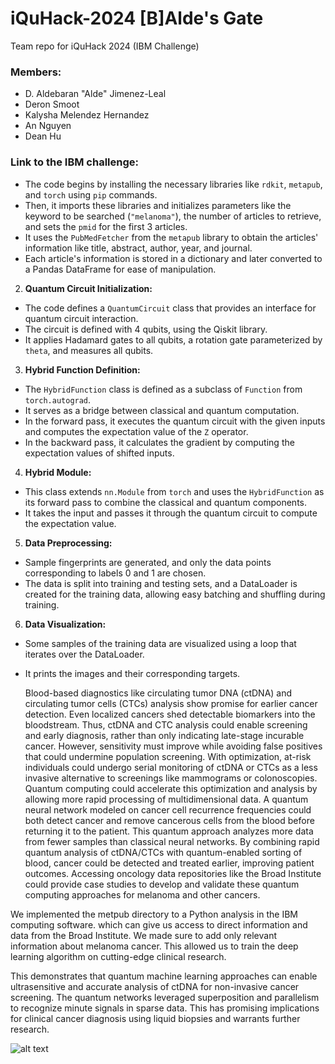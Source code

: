 # iQuHack-2024 [B]Alde's Gate
Team repo for iQuHack 2024 (IBM Challenge)
### Members:
- D. Aldebaran "Alde" Jimenez-Leal
- Deron Smoot
- Kalysha Melendez Hernandez
- An Nguyen
- Dean Hu
### Link to the IBM challenge:

  - The code begins by installing the necessary libraries like `rdkit`, `metapub`, and `torch` using `pip` commands.
  - Then, it imports these libraries and initializes parameters like the keyword to be searched (`"melanoma"`), the number of articles to retrieve, and sets the `pmid` for the first 3 articles.
  - It uses the `PubMedFetcher` from the `metapub` library to obtain the articles' information like title, abstract, author, year, and journal.
  - Each article's information is stored in a dictionary and later converted to a Pandas DataFrame for ease of manipulation.


2. **Quantum Circuit Initialization:**
  - The code defines a `QuantumCircuit` class that provides an interface for quantum circuit interaction.
  - The circuit is defined with 4 qubits, using the Qiskit library.
  - It applies Hadamard gates to all qubits, a rotation gate parameterized by `theta`, and measures all qubits.


3. **Hybrid Function Definition:**
  - The `HybridFunction` class is defined as a subclass of `Function` from `torch.autograd`.
  - It serves as a bridge between classical and quantum computation.
  - In the forward pass, it executes the quantum circuit with the given inputs and computes the expectation value of the `Z` operator.
  - In the backward pass, it calculates the gradient by computing the expectation values of shifted inputs.


4. **Hybrid Module:**
  - This class extends `nn.Module` from `torch` and uses the `HybridFunction` as its forward pass to combine the classical and quantum components.
  - It takes the input and passes it through the quantum circuit to compute the expectation value.


5. **Data Preprocessing:**
  - Sample fingerprints are generated, and only the data points corresponding to labels 0 and 1 are chosen.
  - The data is split into training and testing sets, and a DataLoader is created for the training data, allowing easy batching and shuffling during training.


6. **Data Visualization:**
  - Some samples of the training data are visualized using a loop that iterates over the DataLoader.
  - It prints the images and their corresponding targets.

    Blood-based diagnostics like circulating tumor DNA (ctDNA) and circulating tumor cells (CTCs) analysis show promise for earlier cancer detection. Even localized cancers shed detectable biomarkers into the bloodstream. Thus, ctDNA and CTC analysis could enable screening and early diagnosis, rather than only indicating late-stage incurable cancer. However, sensitivity must improve while avoiding false positives that could undermine population screening. With optimization, at-risk individuals could undergo serial monitoring of ctDNA or CTCs as a less invasive alternative to screenings like mammograms or colonoscopies. Quantum computing could accelerate this optimization and analysis by allowing more rapid processing of multidimensional data. A quantum neural network modeled on cancer cell recurrence frequencies could both detect cancer and remove cancerous cells from the blood before returning it to the patient. This quantum approach analyzes more data from fewer samples than classical neural networks. By combining rapid quantum analysis of ctDNA/CTCs with quantum-enabled sorting of blood, cancer could be detected and treated earlier, improving patient outcomes. Accessing oncology data repositories like the Broad Institute could provide case studies to develop and validate these quantum computing approaches for melanoma and other cancers. 



We implemented the metpub directory to a Python analysis in the IBM computing software. which can give us access to direct information and data from the Broad Institute. We made sure to add only relevant information about melanoma cancer. This allowed us to train the deep learning algorithm on cutting-edge clinical research.

This demonstrates that quantum machine learning approaches can enable ultrasensitive and accurate analysis of ctDNA for non-invasive cancer screening. The quantum networks leveraged superposition and parallelism to recognize minute signals in sparse data. This has promising implications for clinical cancer diagnosis using liquid biopsies and warrants further research.

![alt text](https://github.com/[username]/[reponame]/blob/[branch]/image.jpg?raw=true)


